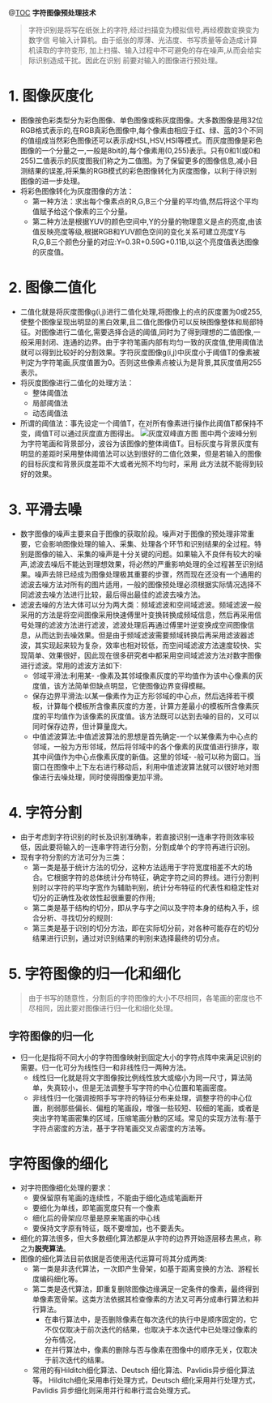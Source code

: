 @[TOC](字符图像预处理技术)
**字符图像预处理技术**
> 字符识别是将写在纸张上的字符,经过扫描变为模拟信号,再经模数变换变为数字信
> 号输入计算机。由于纸张的厚薄、光洁度、书写质量等会造成计算机读取的字符变形,
> 加上扫描、输入过程中不可避免的存在噪声,从而会给实际识别造成干扰。因此在识别
> 前要对输入的图像进行预处理。
# 1. 图像灰度化
* 图像按色彩类型分为彩色图像、单色图像或称灰度图像。大多数图像是用32位RGB格式表示的,在RGB真彩色图像中,每个像素由相应于红、绿、蓝的3个不同的值组成当然彩色图像还可以表示成HSL,HSV,HSI等模式。而灰度图像是彩色图像的一个分量之一,一般是8bit的,每个像素用(0,255)表示。只有0和1(或0和255)二值表示的灰度图我们称之为二值图。为了保留更多的图像信息,减小目测结果的误差,将采集的RGB模式的彩色图像转化为灰度图像，以利于待识别图像的进一步处理。
* 将彩色图像转化为灰度图像的方法：
	* 第一种方法：求出每个像素点的R,G,B三个分量的平均值,然后将这个平均值赋予给这个像素的三个分量。
	* 第二种方法是根据YUV的颜色空间中,Y的分量的物理意义是点的亮度,由该值反映亮度等级,根据RGB和YUV颜色空间的变化关系可建立亮度Y与R,G,B三个颜色分量的对应:Y=0.3R+0.59G+0.11B,以这个亮度值表达图像的灰度值。
# 2. 图像二值化
* 二值化就是将灰度图像g(i,j)进行二值化处理,将图像上的点的灰度置为0或255,使整个图像呈现出明显的黑白效果,且二值化图像仍可以反映图像整体和局部特征。对图像进行二值化,需要选择合适的阈值,同时为了得到理想的二值图像,一般采用封闭、连通的边界。由于字符笔画内部有均匀一致的灰度值,使用阈值法就可以得到比较好的分割效果。字符灰度图像g(i,j)中灰度小于阈值T的像素被判定为字符笔画,灰度值置为0。否则这些像素点被认为是背景,其灰度值用255表示。
* 将灰度图像进行二值化的处理方法：
	* 整体阈值法
	* 局部阈值法
	* 动态阈值法
* 所谓的阈值法：事先设定一个阈值T，在对所有像素进行操作此阈值T都保持不变，阈值T可以通过灰度直方图得出。
![灰度双峰直方图](https://img-blog.csdnimg.cn/20190929154529369.png)
图中两个波峰分别为字符笔画和背景部分，波谷为该图像的整体阈值T。目标灰度与背景灰度有明显的差距时采用整体阈值法可以达到很好的二值化效果，但是若输入的图像的目标灰度和背景灰度差距不大或者光照不均匀时，采用 此方法就不能得到较好的效果。
# 3. 平滑去噪
* 数字图像的噪声主要来自于图像的获取阶段。噪声对于图像的预处理非常重要，它会影响图像处理的输入、采集、处理各个环节和识别结果的全过程。特别是图像的输入、采集的噪声是十分关键的问题。如果输入不良伴有较大的噪声,滤波去噪后不能达到理想效果，将必然的严重影响处理的全过程甚至识别结果。噪声去除已经成为图像处理极其重要的步骤，然而现在还没有一个通用的滤波去噪方法对所有的图片适用，一般的图像预处理必须根据实际情况选择不同滤波去噪方法进行比较，最后得出最佳的滤波去噪方法。
* 滤波去噪的方法大体可以分为两大类：频域滤波和空间域滤波。频域滤波一般采用的方法是将空间图像采用快速傅里叶变换转换成频域信息，然后再采用信号处理的滤波方法进行滤波，滤波处理后再通过傅里叶逆变换成空间图像信息，从而达到去噪效果。但是由于频域滤波需要频域转换后再采用滤波器滤波，其实现起来较为复杂，效率也相对较低，而空间域滤波方法速度较快、实现简单、效果很好，因此现在很多研究者中都采用空间域滤波方法对数字图像进行滤波。常用的滤波方法如下:
	* 邻域平滑法:利用某- -像素及其邻域像素灰度的平均值作为该中心像素的灰度值，该方法简单但缺点明显，它使图像边界变得模糊。
	* 保存边界平滑法:以某一像素作为正方形邻域的中心点，然后选择若干模板，计算每个模板所含像素灰度的方差，计算方差最小的模板所含像素灰度的平均值作为该像素的灰度值。该方法既可以达到去噪的目的，又可以同时保存边界，但计算量庞大。
	* 中值滤波算法:中值滤波算法的思想是首先确定-一个以某像素为中心点的邻域，一般为方形邻域，然后将邻域中的各个像素的灰度值进行排序，取其中间值作为中心点像素灰度的新值。这里的邻域- -般可以称为窗口。当窗口在图像中上下左右进行移动后，利用中值滤波算法就可以很好地对图像进行去噪处理，同时使得图像更加平滑。
# 4. 字符分割
* 由于考虑到字符识别的时长及识别准确率，若直接识别一连串字符则效率较低，因此要将输入的一连串字符进行分割，分割成单个的字符再进行识别。
* 现有字符分割的方法可分为三类：
	* 第一类是基于统计方法的切分，这种方法适用于字符宽度相差不大的场合。它根据字符的总体统计分布特征，确定字符之间的界线。进行分割判别时以字符的平均字宽作为辅助判别，统计分布特征的代表性和稳定性对切分的正确性及收敛性起很重要的作用;
	* 第二类是基于结构的切分，即从字与字之间以及字符本身的结构入手，综合分析、寻找切分的规则:
	* 第三类是基于识别的切分方法，即在实际切分前，对各种可能存在的切分结果进行识别，通过对识别结果的判别来选择最终的切分点。
# 5. 字符图像的归一化和细化
> 由于书写的随意性，分割后的字符图像的大小不尽相同，各笔画的密度也不尽相同，因此要对图像进行归一化和细化处理。
## 字符图像的归一化
* 归一化是指将不同大小的字符图像映射到固定大小的字符点阵中来满足识别的需要。归一化可分为线性归一和非线性归一两种方法。
	* 线性归一化就是将文字图像按比例线性放大或缩小为同一尺寸，算法简单，失真较小，但是无法调整手写字符的中心位置和笔画密度。
	* 非线性归一化强调按照手写字符的特征分布来处理，调整字符的中心位置，削弱那些偏长、偏粗的笔画段，增强一些较短、较细的笔画，或者是突出字符笔画密集的区域，压缩笔画分散的区域。常见的实现方法有:基于字符点密度的方法，基于字符笔画交叉点密度的方法等。
# 字符图像的细化
* 对字符图像细化处理的要求：
	* 要保留原有笔画的连续性，不能由于细化造成笔画断开
	* 要细化为单线，即笔画宽度只有一个像素
	* 细化后的骨架应尽量是原来笔画的中心线
	* 要保持文字原有特征，既不要增加，也不要丢失。
* 细化的算法很多，但大多数细化算法都是从字符的边界开始逐层移去黑点，称之为**脱壳算法**。
* 图像的细化算法目前依据是否使用迭代运算可将其分成两类:
	* 第一类是非迭代算法，一次即产生骨架，如基于距离变换的方法、游程长度编码细化等。
	* 第二类是迭代算法，即重复删除图像边缘满足一定条件的像素，最终得到单像素宽骨架。这类方法依据其检查像素的方法又可再分成串行算法和并行算法。
		* 在串行算法中，是否删除像素在每次迭代的执行中是顺序固定的，它不仅仅取决于前次迭代的结果，也取决于本次迭代中已处理过像素的分布情况，
		* 在并行算法中，像素的删除与否与像素在图像中的顺序无关，仅取决于前次迭代的结果。
	* 常用的有Hilditch细化算法、Deutsch 细化算法、Pavlidis异步细化算法等。  Hilditch细化采用串行处理方式，Deutsch 细化采用并行处理方式，Pavlidis 异步细化则采用并行和串行混合处理方式。
